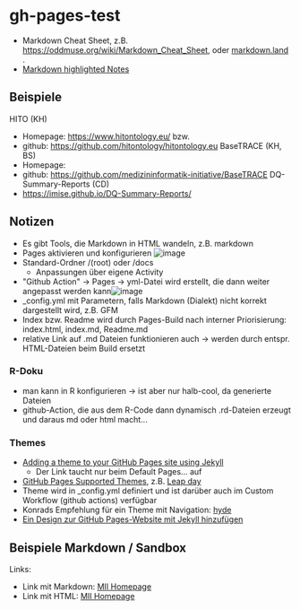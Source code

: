 # gh-pages-test
 * Markdown Cheat Sheet, z.B. https://oddmuse.org/wiki/Markdown_Cheat_Sheet, oder [markdown.land ](https://markdown.land/markdown-code-block).
 * [Markdown highlighted Notes](https://github.com/orgs/community/discussions/16925)

## Beispiele
HITO (KH)
  * Homepage: https://www.hitontology.eu/ bzw.
  * github: https://github.com/hitontology/hitontology.eu
BaseTRACE (KH, BS)
  * Homepage:
  * github: https://github.com/medizininformatik-initiative/BaseTRACE
DQ-Summary-Reports (CD)
  * https://imise.github.io/DQ-Summary-Reports/

## Notizen
  * Es gibt Tools, die Markdown in HTML wandeln, z.B. markdown
  * Pages aktivieren und konfigurieren ![image](https://github.com/SebStaeubert/gh-pages-test/assets/11329281/e5058c54-a347-4549-b781-756771b6714d)
  * Standard-Ordner /(root) oder /docs
    * Anpassungen über eigene Activity
  * "Github Action" -> Pages -> yml-Datei wird erstellt, die dann weiter angepasst werden kann![image](https://github.com/SebStaeubert/gh-pages-test/assets/11329281/d6cfd187-a8fe-4afc-b632-01a5a754c22b)
  * _config.yml mit Parametern, falls Markdown (Dialekt) nicht korrekt dargestellt wird, z.B. GFM
  * Index bzw. Readme wird durch Pages-Build nach interner Priorisierung: index.html, index.md, Readme.md
  * relative Link auf .md Dateien funktionieren auch -> werden durch entspr. HTML-Dateien beim Build ersetzt
### R-Doku
  * man kann in R konfigurieren -> ist aber nur halb-cool, da generierte Dateien
  * github-Action, die aus dem R-Code dann dynamisch .rd-Dateien erzeugt und daraus md oder html macht...
### Themes
  * [Adding a theme to your GitHub Pages site using Jekyll](https://docs.github.com/en/pages/setting-up-a-github-pages-site-with-jekyll/adding-a-theme-to-your-github-pages-site-using-jekyll)
    * Der Link taucht nur beim Default Pages... auf
  * [GitHub Pages Supported Themes](https://pages.github.com/themes/), z.B. [Leap day](https://github.com/pages-themes/leap-day)
  * Theme wird in _config.yml definiert und ist darüber auch im Custom Workflow (github actions) verfügbar
  * Konrads Empfehlung für ein Theme mit Navigation: [hyde](https://github.com/poole/hyde)
  * [Ein Design zur GitHub Pages-Website mit Jekyll hinzufügen](https://docs.github.com/de/pages/setting-up-a-github-pages-site-with-jekyll/adding-a-theme-to-your-github-pages-site-using-jekyll#adding-a-jekyll-theme-in-your-sites-_configyml-file)


## Beispiele Markdown / Sandbox
Links:
  * Link mit Markdown: [MII Homepage](https://www.medizininformatik-initiative.de/)
  * Link mit HTML: <a href="https://www.medizininformatik-initiative.de">MII Homepage</a>
